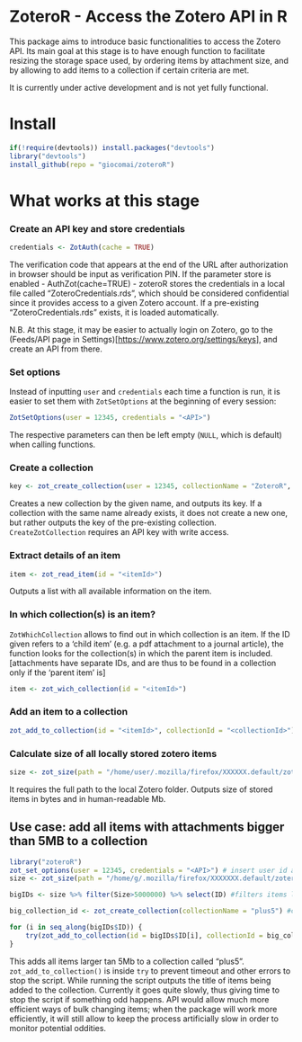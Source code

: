 
<!-- README.md is generated from README.Rmd. Please edit that file -->

# ZoteroR - Access the Zotero API in R

This package aims to introduce basic functionalities to access the
Zotero API. Its main goal at this stage is to have enough function to
facilitate resizing the storage space used, by ordering items by
attachment size, and by allowing to add items to a collection if certain
criteria are met.

It is currently under active development and is not yet fully
functional.

# Install

``` r
if(!require(devtools)) install.packages("devtools")
library("devtools")
install_github(repo = "giocomai/zoteroR")
```

# What works at this stage

### Create an API key and store credentials

``` r
credentials <- ZotAuth(cache = TRUE)
```

The verification code that appears at the end of the URL after
authorization in browser should be input as verification PIN. If the
parameter store is enabled - AuthZot(cache=TRUE) - zoteroR stores the
credentials in a local file called “ZoteroCredentials.rds”, which should
be considered confidential since it provides access to a given Zotero
account. If a pre-existing “ZoteroCredentials.rds” exists, it is loaded
automatically.

N.B. At this stage, it may be easier to actually login on Zotero, go to
the (Feeds/API page in
Settings)\[<https://www.zotero.org/settings/keys>\], and create an API
from there.

### Set options

Instead of inputting `user` and `credentials` each time a function is
run, it is easier to set them with `ZotSetOptions` at the beginning of
every session:

``` r
ZotSetOptions(user = 12345, credentials = "<API>")
```

The respective parameters can then be left empty (`NULL`, which is
default) when calling
functions.

### Create a collection

``` r
key <- zot_create_collection(user = 12345, collectionName = "ZoteroR", credentials = "<API>")
```

Creates a new collection by the given name, and outputs its key. If a
collection with the same name already exists, it does not create a new
one, but rather outputs the key of the pre-existing collection.
`CreateZotCollection` requires an API key with write access.

### Extract details of an item

``` r
item <- zot_read_item(id = "<itemId>")
```

Outputs a list with all available information on the item.

### In which collection(s) is an item?

`ZotWhichCollection` allows to find out in which collection is an item.
If the ID given refers to a ‘child item’ (e.g. a pdf attachment to a
journal article), the function looks for the collection(s) in which the
parent item is included. \[attachments have separate IDs, and are thus
to be found in a collection only if the ‘parent item’
is\]

``` r
item <- zot_wich_collection(id = "<itemId>")
```

### Add an item to a collection

``` r
zot_add_to_collection(id = "<itemId>", collectionId = "<collectionId>")
```

### Calculate size of all locally stored zotero items

``` r
size <- zot_size(path = "/home/user/.mozilla/firefox/XXXXXX.default/zotero/storage")
```

It requires the full path to the local Zotero folder. Outputs size of
stored items in bytes and in human-readable
Mb.

## Use case: add all items with attachments bigger than 5MB to a collection

``` r
library("zoteroR")
zot_set_options(user = 12345, credentials = "<API>") # insert user id and API credentials
size <- zot_size(path = "/home/g/.mozilla/firefox/XXXXXXX.default/zotero/storage") # full path to Zotero storage folder

bigIDs <- size %>% filter(Size>5000000) %>% select(ID) #filters items larger than 5MB

big_collection_id <- zot_create_collection(collectionName = "plus5") #creates collection "plus5", and if already existing simply outputs its key

for (i in seq_along(bigIDs$ID)) {
    try(zot_add_to_collection(id = bigIDs$ID[i], collectionId = big_collection_id))
}
```

This adds all items larger tan 5Mb to a collection called “plus5”.
`zot_add_to_collection()` is inside `try` to prevent timeout and other
errors to stop the script. While running the script outputs the title of
items being added to the collection. Currently it goes quite slowly,
thus giving time to stop the script if something odd happens. API would
allow much more efficient ways of bulk changing items; when the package
will work more efficiently, it will still allow to keep the process
artificially slow in order to monitor potential oddities.
